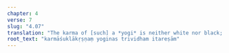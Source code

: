 ```yaml
---
chapter: 4
verse: 7
slug: "4.07"
translation: "The karma of [such] a *yogi* is neither white nor black; [but] for others, *karma* is threefold,"
root_text: "karmāśuklākṛṣṇaṃ yoginas trividham itareṣām"
---
```


